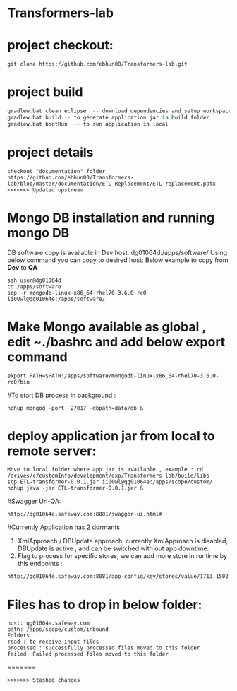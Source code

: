 # Transformers-lab

# project checkout:
```
git clone https://github.com/ebhun00/Transformers-lab.git
```

# project build
```gradle
gradlew.bat clean eclipse  -- download dependencies and setup workspace
gradlew.bat build -- to generate application jar in build folder
gradlew.bat bootRun  -- to run application in local
```

# project details
```link
checkout "documentation" folder
https://github.com/ebhun00/Transformers-lab/blob/master/documentation/ETL-Replacement/ETL_replacement.pptx
<<<<<<< Updated upstream
```


# Mongo DB installation and running mongo DB

DB software copy is available in Dev host: dg01064d:/apps/software/
Using below command  you can copy to desired host: Below example to copy from **Dev** to **QA**

``` 
ssh user@dg01064d
cd /apps/software
scp -r mongodb-linux-x86_64-rhel70-3.6.0-rc0 ii00wl@qg01064e:/apps/software/
```
# Make Mongo available as global , edit ~./bashrc and add below export command
```
export PATH=$PATH:/apps/software/mongodb-linux-x86_64-rhel70-3.6.0-rc0/bin
```

#To start DB process in background :

```
nohup mongod -port  27017 -dbpath=data/db &
```

# deploy application jar from local to remote server:

	Move to local folder where app jar is available , example : cd /drives/c/customInfo/development/exp/Transformers-lab/build/libs
	scp ETL-transformer-0.0.1.jar ii00wl@qg01064e:/apps/scope/custom/
	nohup java -jar ETL-transformer-0.0.1.jar &
	
	
	

#Swagger Url-QA:	
```
http://qg01064e.safeway.com:8081/swagger-ui.html#
```

#Currently Application has 2 dormants
1.	XmlApproach / DBUpdate approach, currently XmlApproach is disabled, DBUpdate is active , and can be switched with out app downtime.
2.	Flag to process for specific stores, we can add more store in runtime by this endpoints : 
```
http://qg01064e.safeway.com:8081/app-config/key/stores/value/1713,1502
```
	
# Files has to drop in below folder:

```
host: qg01064e.safeway.com
path: /apps/scope/custom/inbound
Folders
read : to receive input files
processed : successfully processed files moved to this folder
failed: Failed processed files moved to this folder
```

=======
```
>>>>>>> Stashed changes
